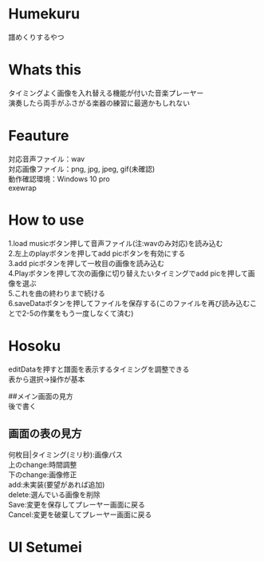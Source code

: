 # Humekuru
譜めくりするやつ

# Whats this

タイミングよく画像を入れ替える機能が付いた音楽プレーヤー  
演奏したら両手がふさがる楽器の練習に最適かもしれない

# Feauture
対応音声ファイル：wav  
対応画像ファイル：png, jpg, jpeg, gif(未確認)  
動作確認環境：Windows 10 pro    
exewrap

# How to use
1.load musicボタン押して音声ファイル(注:wavのみ対応)を読み込む  
2.左上のplayボタンを押してadd picボタンを有効にする  
3.add picボタンを押して一枚目の画像を読み込む  
4.Playボタンを押して次の画像に切り替えたいタイミングでadd picを押して画像を選ぶ  
5.これを曲の終わりまで続ける  
6.saveDataボタンを押してファイルを保存する(このファイルを再び読み込むことで2-5の作業をもう一度しなくて済む)  

# Hosoku
editDataを押すと譜面を表示するタイミングを調整できる   
表から選択->操作が基本  
  
##メイン画面の見方  
後で書く  


## 画面の表の見方  
何枚目|タイミング(ミリ秒):画像パス  
上のchange:時間調整  
下のchange:画像修正  
add:未実装(要望があれば追加)  
delete:選んでいる画像を削除  
Save:変更を保存してプレーヤー画面に戻る  
Cancel:変更を破棄してプレーヤー画面に戻る  

# UI Setumei

